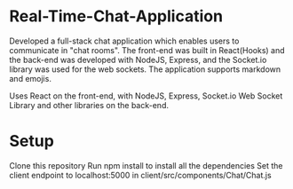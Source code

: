 # Real-Time-Chat-Application
 Developed a full-stack chat application which enables users to communicate in "chat rooms". The front-end was built in React(Hooks) and the back-end was developed with NodeJS, Express, and the Socket.io library was used for the web sockets. The application supports markdown and emojis.


 Uses React on the front-end, with NodeJS, Express, Socket.io Web Socket Library and other libraries on the back-end.



 # Setup
 Clone this repository
 Run npm install to install all the dependencies
 Set the client endpoint to localhost:5000 in client/src/components/Chat/Chat.js
